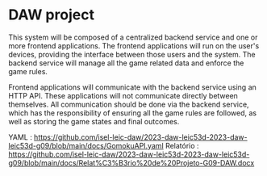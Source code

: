 # DAW project

This system will be composed of a centralized backend service and one or more frontend applications. 
The frontend applications will run on the user's devices, providing the interface between those users and the system. 
The backend service will manage all the game related data and enforce the game rules.

Frontend applications will communicate with the backend service using an HTTP API. 
These applications will not communicate directly between themselves. 
All communication should be done via the backend service, 
which has the responsibility of ensuring all the game rules are followed, 
as well as storing the game states and final outcomes.

YAML : https://github.com/isel-leic-daw/2023-daw-leic53d-2023-daw-leic53d-g09/blob/main/docs/GomokuAPI.yaml
Relatório : https://github.com/isel-leic-daw/2023-daw-leic53d-2023-daw-leic53d-g09/blob/main/docs/Relat%C3%B3rio%20de%20Projeto-G09-DAW.docx
